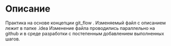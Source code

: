 Описание
===================
Практика на основе концепции git_flow . Изменяемый файл с описанием лежит в папке .idea
Изменение файла проводились параллельно на github и в среде разработки c постепенным добавлением выполненных шагов.

